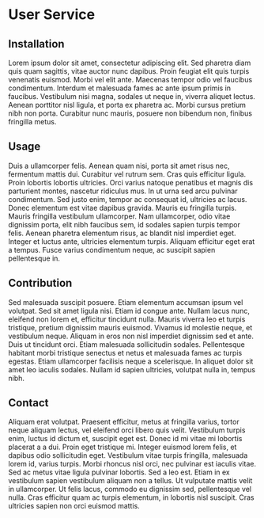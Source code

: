 # User Service

## Installation

Lorem ipsum dolor sit amet, consectetur adipiscing elit. Sed pharetra diam quis quam sagittis, vitae auctor nunc dapibus. Proin feugiat elit quis turpis venenatis euismod. Morbi vel elit ante. Maecenas tempor odio vel faucibus condimentum. Interdum et malesuada fames ac ante ipsum primis in faucibus. Vestibulum nisi magna, sodales ut neque in, viverra aliquet lectus. Aenean porttitor nisl ligula, et porta ex pharetra ac. Morbi cursus pretium nibh non porta. Curabitur nunc mauris, posuere non bibendum non, finibus fringilla metus.

## Usage

Duis a ullamcorper felis. Aenean quam nisi, porta sit amet risus nec, fermentum mattis dui. Curabitur vel rutrum sem. Cras quis efficitur ligula. Proin lobortis lobortis ultricies. Orci varius natoque penatibus et magnis dis parturient montes, nascetur ridiculus mus. In ut urna sed arcu pulvinar condimentum. Sed justo enim, tempor ac consequat id, ultricies ac lacus. Donec elementum est vitae dapibus gravida. Mauris eu fringilla turpis. Mauris fringilla vestibulum ullamcorper. Nam ullamcorper, odio vitae dignissim porta, elit nibh faucibus sem, id sodales sapien turpis tempor felis. Aenean pharetra elementum risus, ac blandit nisl imperdiet eget. Integer et luctus ante, ultricies elementum turpis. Aliquam efficitur eget erat a tempus. Fusce varius condimentum neque, ac suscipit sapien pellentesque in.

## Contribution

Sed malesuada suscipit posuere. Etiam elementum accumsan ipsum vel volutpat. Sed sit amet ligula nisi. Etiam id congue ante. Nullam lacus nunc, eleifend non lorem et, efficitur tincidunt nulla. Mauris viverra leo et turpis tristique, pretium dignissim mauris euismod. Vivamus id molestie neque, et vestibulum neque. Aliquam in eros non nisl imperdiet dignissim sed et ante. Duis ut tincidunt orci. Etiam malesuada sollicitudin sodales. Pellentesque habitant morbi tristique senectus et netus et malesuada fames ac turpis egestas. Etiam ullamcorper facilisis neque a scelerisque. In aliquet dolor sit amet leo iaculis sodales. Nullam id sapien ultricies, volutpat nulla in, tempus nibh.

## Contact

Aliquam erat volutpat. Praesent efficitur, metus at fringilla varius, tortor neque aliquam lectus, vel eleifend orci libero quis velit. Vestibulum turpis enim, luctus id dictum et, suscipit eget est. Donec id mi vitae mi lobortis placerat a a dui. Proin eget tristique mi. Integer euismod lorem felis, et dapibus odio sollicitudin eget. Vestibulum vitae turpis fringilla, malesuada lorem id, varius turpis. Morbi rhoncus nisl orci, nec pulvinar est iaculis vitae. Sed ac metus vitae ligula pulvinar lobortis. Sed a leo est. Etiam in ex vestibulum sapien vestibulum aliquam non a tellus. Ut vulputate mattis velit in ullamcorper. Ut felis lacus, commodo eu dignissim sed, pellentesque vel nulla. Cras efficitur quam ac turpis elementum, in lobortis nisl suscipit. Cras ultricies sapien non orci euismod mattis.
